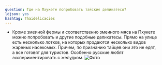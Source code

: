 ```yaml
---
question: Где на Пхукете попробовать тайские деликатесы?
ldjson: yes
hashtag: Thaidelicacies
---
```


* Кроме змеиной фермы и соответственно змеиного мяса на Пхукете можно попробовать и другие подобные деликатесы. Прямо на улице есть несколько лотков, на которых продаются несколько видов жареных насекомых. Причем, по признанию тайцев они это не едят, а все готовят для туристов. Особенно русские любят экспериментировать с желудком.
  ![Фото](https://phuketfaq.ru/assets/images/delicates.jpeg)
